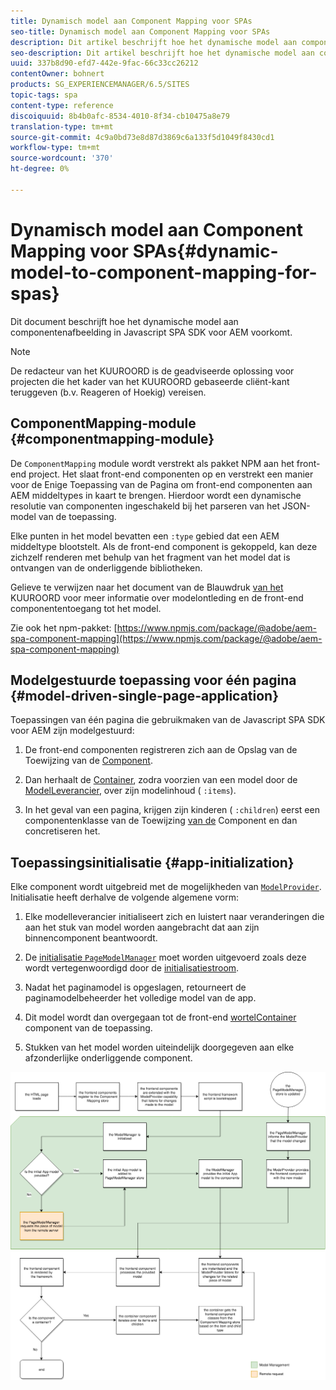 ```yaml
---
title: Dynamisch model aan Component Mapping voor SPAs
seo-title: Dynamisch model aan Component Mapping voor SPAs
description: Dit artikel beschrijft hoe het dynamische model aan componentenafbeelding in Javascript SPA SDK voor AEM voorkomt.
seo-description: Dit artikel beschrijft hoe het dynamische model aan componentenafbeelding in Javascript SPA SDK voor AEM voorkomt.
uuid: 337b8d90-efd7-442e-9fac-66c33cc26212
contentOwner: bohnert
products: SG_EXPERIENCEMANAGER/6.5/SITES
topic-tags: spa
content-type: reference
discoiquuid: 8b4b0afc-8534-4010-8f34-cb10475a8e79
translation-type: tm+mt
source-git-commit: 4c9a0bd73e8d87d3869c6a133f5d1049f8430cd1
workflow-type: tm+mt
source-wordcount: '370'
ht-degree: 0%

---
```



# Dynamisch model aan Component Mapping voor SPAs{#dynamic-model-to-component-mapping-for-spas}

Dit document beschrijft hoe het dynamische model aan componentenafbeelding in Javascript SPA SDK voor AEM voorkomt.

>[!NOTE]
>
>De redacteur van het KUUROORD is de geadviseerde oplossing voor projecten die het kader van het KUUROORD gebaseerde cliënt-kant teruggeven (b.v. Reageren of Hoekig) vereisen.

## ComponentMapping-module {#componentmapping-module}

De `ComponentMapping` module wordt verstrekt als pakket NPM aan het front-end project. Het slaat front-end componenten op en verstrekt een manier voor de Enige Toepassing van de Pagina om front-end componenten aan AEM middeltypes in kaart te brengen. Hierdoor wordt een dynamische resolutie van componenten ingeschakeld bij het parseren van het JSON-model van de toepassing.

Elke punten in het model bevatten een `:type` gebied dat een AEM middeltype blootstelt. Als de front-end component is gekoppeld, kan deze zichzelf renderen met behulp van het fragment van het model dat is ontvangen van de onderliggende bibliotheken.

Gelieve te verwijzen naar het document van de Blauwdruk [van het](/help/sites-developing/spa-blueprint.md) KUUROORD voor meer informatie over modelontleding en de front-end componententoegang tot het model.

Zie ook het npm-pakket: [https://www.npmjs.com/package/@adobe/aem-spa-component-mapping](https://www.npmjs.com/package/@adobe/aem-spa-component-mapping)

## Modelgestuurde toepassing voor één pagina {#model-driven-single-page-application}

Toepassingen van één pagina die gebruikmaken van de Javascript SPA SDK voor AEM zijn modelgestuurd:

1. De front-end componenten registreren zich aan de Opslag van de Toewijzing van de [Component](/help/sites-developing/spa-dynamic-model-to-component-mapping.md#componentmapping-module).
1. Dan herhaalt de [Container](/help/sites-developing/spa-blueprint.md#container), zodra voorzien van een model door de [ModelLeverancier](/help/sites-developing/spa-blueprint.md#the-model-provider), over zijn modelinhoud ( `:items`).

1. In het geval van een pagina, krijgen zijn kinderen ( `:children`) eerst een componentenklasse van de Toewijzing [van de](/help/sites-developing/spa-blueprint.md#componentmapping) Component en dan concretiseren het.

## Toepassingsinitialisatie {#app-initialization}

Elke component wordt uitgebreid met de mogelijkheden van [`ModelProvider`](/help/sites-developing/spa-blueprint.md#the-model-provider). Initialisatie heeft derhalve de volgende algemene vorm:

1. Elke modelleverancier initialiseert zich en luistert naar veranderingen die aan het stuk van model worden aangebracht dat aan zijn binnencomponent beantwoordt.
1. De [ initialisatie `PageModelManager`](/help/sites-developing/spa-blueprint.md#pagemodelmanager) moet worden uitgevoerd zoals deze wordt vertegenwoordigd door de [initialisatiestroom](/help/sites-developing/spa-blueprint.md).

1. Nadat het paginamodel is opgeslagen, retourneert de paginamodelbeheerder het volledige model van de app.
1. Dit model wordt dan overgegaan tot de front-end [wortelContainer](/help/sites-developing/spa-blueprint.md#container) component van de toepassing.
1. Stukken van het model worden uiteindelijk doorgegeven aan elke afzonderlijke onderliggende component.

![app_model_initialisatie](assets/app_model_initialization.png)

